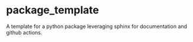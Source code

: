 # package_template
A template for a python package leveraging sphinx for documentation and github actions.
